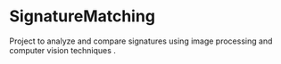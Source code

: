 # SignatureMatching
 Project to analyze and compare signatures using image processing and computer vision techniques .

